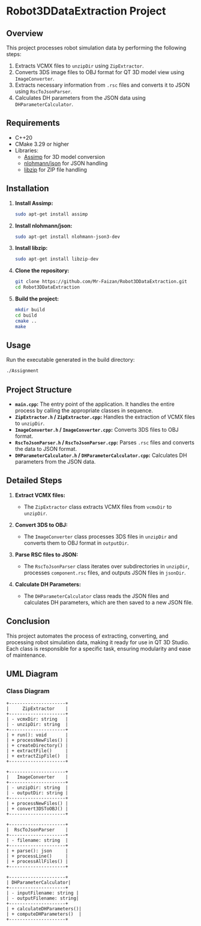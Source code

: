 # Robot3DDataExtraction Project

## Overview
This project processes robot simulation data by performing the following steps:
1. Extracts VCMX files to `unzipDir` using `ZipExtractor`.
2. Converts 3DS image files to OBJ format for QT 3D model view using `ImageConverter`.
3. Extracts necessary information from `.rsc` files and converts it to JSON using `RscToJsonParser`.
4. Calculates DH parameters from the JSON data using `DHParameterCalculator`.

## Requirements
- C++20
- CMake 3.29 or higher
- Libraries:
    - [Assimp](https://github.com/assimp/assimp) for 3D model conversion
    - [nlohmann/json](https://github.com/nlohmann/json) for JSON handling
    - [libzip](https://libzip.org/) for ZIP file handling

## Installation

1. **Install Assimp:**
   ```sh
   sudo apt-get install assimp
   ```

2. **Install nlohmann/json:**
   ```sh
   sudo apt-get install nlohmann-json3-dev
   ```

3. **Install libzip:**
   ```sh
   sudo apt-get install libzip-dev
   ```

4. **Clone the repository:**
   ```sh
   git clone https://github.com/Mr-Faizan/Robot3DDataExtraction.git
   cd Robot3DDataExtraction
   ```

5. **Build the project:**
   ```sh
   mkdir build
   cd build
   cmake ..
   make
   ```

## Usage
Run the executable generated in the build directory:

```sh
./Assignment
```

## Project Structure

- **`main.cpp`:** The entry point of the application. It handles the entire process by calling the appropriate classes in sequence.
- **`ZipExtractor.h` / `ZipExtractor.cpp`:** Handles the extraction of VCMX files to `unzipDir`.
- **`ImageConverter.h` / `ImageConverter.cpp`:** Converts 3DS files to OBJ format.
- **`RscToJsonParser.h` / `RscToJsonParser.cpp`:** Parses `.rsc` files and converts the data to JSON format.
- **`DHParameterCalculator.h` / `DHParameterCalculator.cpp`:** Calculates DH parameters from the JSON data.

## Detailed Steps

1. **Extract VCMX files:**
    - The `ZipExtractor` class extracts VCMX files from `vcmxDir` to `unzipDir`.

2. **Convert 3DS to OBJ:**
    - The `ImageConverter` class processes 3DS files in `unzipDir` and converts them to OBJ format in `outputDir`.

3. **Parse RSC files to JSON:**
    - The `RscToJsonParser` class iterates over subdirectories in `unzipDir`, processes `component.rsc` files, and outputs JSON files in `jsonDir`.

4. **Calculate DH Parameters:**
    - The `DHParameterCalculator` class reads the JSON files and calculates DH parameters, which are then saved to a new JSON file.

## Conclusion
This project automates the process of extracting, converting, and processing robot simulation data, making it ready for use in QT 3D Studio. Each class is responsible for a specific task, ensuring modularity and ease of maintenance.

## UML Diagram

### Class Diagram

```
+---------------------+ 
|     ZipExtractor    |
+---------------------+
| - vcmxDir: string   |
| - unzipDir: string  |
+---------------------+
| + run(): void       |
| + processNewFiles() |
| + createDirectory() |
| + extractFile()     |
| + extractZipFile()  |
+---------------------+

+---------------------+
|   ImageConverter    |
+---------------------+
| - unzipDir: string  |
| - outputDir: string |
+---------------------+
| + processNewFiles() |
| + convert3DSToOBJ() |
+---------------------+

+---------------------+
|  RscToJsonParser    |
+---------------------+
| - filename: string  |
+---------------------+
| + parse(): json     |
| + processLine()     |
| + processAllFiles() |
+---------------------+

+---------------------+
| DHParameterCalculator|
+---------------------+
| - inputFilename: string |
| - outputFilename: string|
+---------------------+
| + calculateDHParameters()|
| + computeDHParameters()  |
+---------------------+



